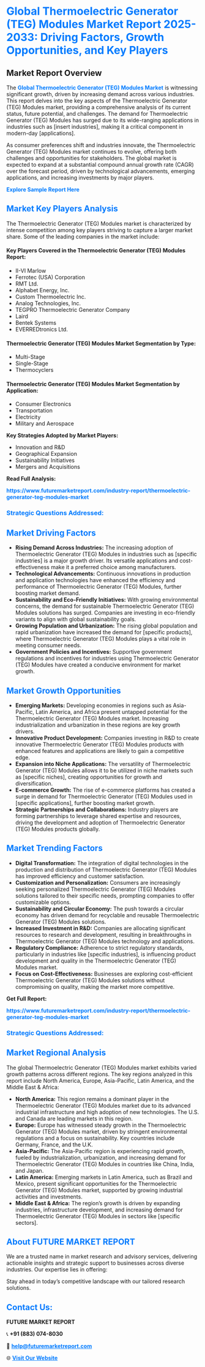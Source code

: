 <h1 style="color: #007BFF;">Global Thermoelectric Generator (TEG) Modules Market Report 2025-2033: Driving Factors, Growth Opportunities, and Key Players</h1>

<section id="overview">
<h2>Market Report Overview</h2>
<p>The <a href="https://www.futuremarketreport.com/industry-report/thermoelectric-generator-teg-modules-market" style="color: #007BFF; text-decoration: none;"><strong>Global Thermoelectric Generator (TEG) Modules Market</strong></a> is witnessing significant growth, driven by increasing demand across various industries. This report delves into the key aspects of the Thermoelectric Generator (TEG) Modules market, providing a comprehensive analysis of its current status, future potential, and challenges. The demand for Thermoelectric Generator (TEG) Modules has surged due to its wide-ranging applications in industries such as [insert industries], making it a critical component in modern-day [applications].</p>
<p>As consumer preferences shift and industries innovate, the Thermoelectric Generator (TEG) Modules market continues to evolve, offering both challenges and opportunities for stakeholders. The global market is expected to expand at a substantial compound annual growth rate (CAGR) over the forecast period, driven by technological advancements, emerging applications, and increasing investments by major players.</p>
</section>

<section id="overview">
<p><a href="https://www.futuremarketreport.com/request-sample/reportId=89141" style="color: #007BFF; text-decoration: none;"><strong>Explore Sample Report Here</strong></a></p>
</section>

<section id="key-players">
<h2 style="color: #007BFF;">Market Key Players Analysis</h2>
<p>The Thermoelectric Generator (TEG) Modules market is characterized by intense competition among key players striving to capture a larger market share. Some of the leading companies in the market include:</p>
<h4>Key Players Covered in the Thermoelectric Generator (TEG) Modules Report:</h4>
<ul><li>II-VI Marlow</li><li>Ferrotec (USA) Corporation</li><li>RMT Ltd.</li><li>Alphabet Energy, Inc.</li><li>Custom Thermoelectric Inc.</li><li>Analog Technologies, Inc.</li><li>TEGPRO Thermoelectric Generator Company</li><li>Laird</li><li>Bentek Systems</li><li>EVERREDtronics Ltd.</li></ul>
<h4>Thermoelectric Generator (TEG) Modules Market Segmentation by Type:</h4>
<ul><li>Multi-Stage</li><li>Single-Stage</li><li>Thermocyclers</li></ul>

<h4>Thermoelectric Generator (TEG) Modules Market Segmentation by Application:</h4>
<ul><li>Consumer Electronics</li><li>Transportation</li><li>Electricity</li><li>Military and Aerospace</li></ul>
<p><strong>Key Strategies Adopted by Market Players:</strong></p>
<ul>
<li>Innovation and R&D</li>
<li>Geographical Expansion</li>
<li>Sustainability Initiatives</li>
<li>Mergers and Acquisitions</li>
</ul>
</section>

<section>
<p><strong>Read Full Analysis: </strong></p><a href="https://www.futuremarketreport.com/industry-report/thermoelectric-generator-teg-modules-market" style="color: #007BFF; text-decoration: none;"><strong>https://www.futuremarketreport.com/industry-report/thermoelectric-generator-teg-modules-market</strong></a>
<h3 style="color: #007BFF;">Strategic Questions Addressed:</h3>
</section>

<section id="driving-factors">
<h2 style="color: #007BFF;">Market Driving Factors</h2>
<ul>
<li><strong>Rising Demand Across Industries:</strong> The increasing adoption of Thermoelectric Generator (TEG) Modules in industries such as [specific industries] is a major growth driver. Its versatile applications and cost-effectiveness make it a preferred choice among manufacturers.</li>
<li><strong>Technological Advancements:</strong> Continuous innovations in production and application technologies have enhanced the efficiency and performance of Thermoelectric Generator (TEG) Modules, further boosting market demand.</li>
<li><strong>Sustainability and Eco-Friendly Initiatives:</strong> With growing environmental concerns, the demand for sustainable Thermoelectric Generator (TEG) Modules solutions has surged. Companies are investing in eco-friendly variants to align with global sustainability goals.</li>
<li><strong>Growing Population and Urbanization:</strong> The rising global population and rapid urbanization have increased the demand for [specific products], where Thermoelectric Generator (TEG) Modules plays a vital role in meeting consumer needs.</li>
<li><strong>Government Policies and Incentives:</strong> Supportive government regulations and incentives for industries using Thermoelectric Generator (TEG) Modules have created a conducive environment for market growth.</li>
</ul>
</section>

<section id="growth-opportunities">
<h2 style="color: #007BFF;">Market Growth Opportunities</h2>
<ul>
<li><strong>Emerging Markets:</strong> Developing economies in regions such as Asia-Pacific, Latin America, and Africa present untapped potential for the Thermoelectric Generator (TEG) Modules market. Increasing industrialization and urbanization in these regions are key growth drivers.</li>
<li><strong>Innovative Product Development:</strong> Companies investing in R&D to create innovative Thermoelectric Generator (TEG) Modules products with enhanced features and applications are likely to gain a competitive edge.</li>
<li><strong>Expansion into Niche Applications:</strong> The versatility of Thermoelectric Generator (TEG) Modules allows it to be utilized in niche markets such as [specific niches], creating opportunities for growth and diversification.</li>
<li><strong>E-commerce Growth:</strong> The rise of e-commerce platforms has created a surge in demand for Thermoelectric Generator (TEG) Modules used in [specific applications], further boosting market growth.</li>
<li><strong>Strategic Partnerships and Collaborations:</strong> Industry players are forming partnerships to leverage shared expertise and resources, driving the development and adoption of Thermoelectric Generator (TEG) Modules products globally.</li>
</ul>
</section>

<section id="trending-factors">
<h2 style="color: #007BFF;">Market Trending Factors</h2>
<ul>
<li><strong>Digital Transformation:</strong> The integration of digital technologies in the production and distribution of Thermoelectric Generator (TEG) Modules has improved efficiency and customer satisfaction.</li>
<li><strong>Customization and Personalization:</strong> Consumers are increasingly seeking personalized Thermoelectric Generator (TEG) Modules solutions tailored to their specific needs, prompting companies to offer customizable options.</li>
<li><strong>Sustainability and Circular Economy:</strong> The push towards a circular economy has driven demand for recyclable and reusable Thermoelectric Generator (TEG) Modules solutions.</li>
<li><strong>Increased Investment in R&D:</strong> Companies are allocating significant resources to research and development, resulting in breakthroughs in Thermoelectric Generator (TEG) Modules technology and applications.</li>
<li><strong>Regulatory Compliance:</strong> Adherence to strict regulatory standards, particularly in industries like [specific industries], is influencing product development and quality in the Thermoelectric Generator (TEG) Modules market.</li>
<li><strong>Focus on Cost-Effectiveness:</strong> Businesses are exploring cost-efficient Thermoelectric Generator (TEG) Modules solutions without compromising on quality, making the market more competitive.</li>
</ul>
</section>

<section>
<p><strong>Get Full Report: </strong></p><a href="https://www.futuremarketreport.com/industry-report/thermoelectric-generator-teg-modules-market" style="color: #007BFF; text-decoration: none;"><strong>https://www.futuremarketreport.com/industry-report/thermoelectric-generator-teg-modules-market</strong></a>
<h3 style="color: #007BFF;">Strategic Questions Addressed:</h3>
</section>


<section id="regional-analysis">
<h2 style="color: #007BFF;">Market Regional Analysis</h2>
<p>The global Thermoelectric Generator (TEG) Modules market exhibits varied growth patterns across different regions. The key regions analyzed in this report include North America, Europe, Asia-Pacific, Latin America, and the Middle East & Africa:</p>
<ul>
<li><strong>North America:</strong> This region remains a dominant player in the Thermoelectric Generator (TEG) Modules market due to its advanced industrial infrastructure and high adoption of new technologies. The U.S. and Canada are leading markets in this region.</li>
<li><strong>Europe:</strong> Europe has witnessed steady growth in the Thermoelectric Generator (TEG) Modules market, driven by stringent environmental regulations and a focus on sustainability. Key countries include Germany, France, and the U.K.</li>
<li><strong>Asia-Pacific:</strong> The Asia-Pacific region is experiencing rapid growth, fueled by industrialization, urbanization, and increasing demand for Thermoelectric Generator (TEG) Modules in countries like China, India, and Japan.</li>
<li><strong>Latin America:</strong> Emerging markets in Latin America, such as Brazil and Mexico, present significant opportunities for the Thermoelectric Generator (TEG) Modules market, supported by growing industrial activities and investments.</li>
<li><strong>Middle East & Africa:</strong> The region’s growth is driven by expanding industries, infrastructure development, and increasing demand for Thermoelectric Generator (TEG) Modules in sectors like [specific sectors].</li>
</ul>
</section>

<footer>
<h2 style="color: #007BFF;">About FUTURE MARKET REPORT</h2>
<p>We are a trusted name in market research and advisory services, delivering actionable insights and strategic support to businesses across diverse industries. Our expertise lies in offering:</p>

<p>Stay ahead in today’s competitive landscape with our tailored research solutions.</p>

<h2 style="color: #007BFF;">Contact Us:</h2>
<p><strong>FUTURE MARKET REPORT</strong></p>
<p>📞 <strong>+91 (883) 074-8030</strong></p>
<p>📧 <strong><a href="mailto:help@futuremarketreport.com" style="color: #007BFF;">help@futuremarketreport.com</a></strong></p>
<p>🌐 <strong><a href="https://www.futuremarketreport.com/" style="color: #007BFF;">Visit Our Website</a></strong></p>
</footer>